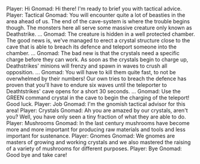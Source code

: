 Player: Hi
Gnomad: Hi there! I'm ready to brief you with tactical advice.
Player: Tactical
Gnomad: You will encounter quite a lot of beasties in the area ahead of us. The end of the cave-system is where the trouble begins though. The monsters here all serve some massive creature only known as Deathstrike. ...
Gnomad: The creature is hidden in a well protected chamber. The good news is, we've managed to erect a crystal structure close to the cave that is able to breach its defence and teleport someone into the chamber. ...
Gnomad: The bad new is that the crystals need a specific charge before they can work. As soon as the crystals begin to charge up, Deathstrikes' minions will frenzy and spawn in waves to crush all opposition. ...
Gnomad: You will have to kill them quite fast, to not be overwhelmed by their numbers! Our own tries to breach the defence has proven that you'll have to endure six waves until the teleporter to Deathtstrikes' cave opens for a short 30 seconds. ...
Gnomad: Use the GREEN command crystal in the cave to begin the charging of the teleport! Good luck.
Player: Job
Gnomad: I'm the gnomish tactical advisor for this area!
Player: Crystals
Gnomad: Ah you are amazed by our crystals, aren't you? Well, you have only seen a tiny fraction of what they are able to do.
Player: Mushrooms
Gnomad: In the last century mushrooms have become more and more important for producing raw materials and tools and less important for sustenance.
Player: Gnomes
Gnomad: We gnomes are masters of growing and working crystals and we also mastered the raising of a variety of mushrooms for different purposes.
Player: Bye
Gnomad: Good bye and take care!